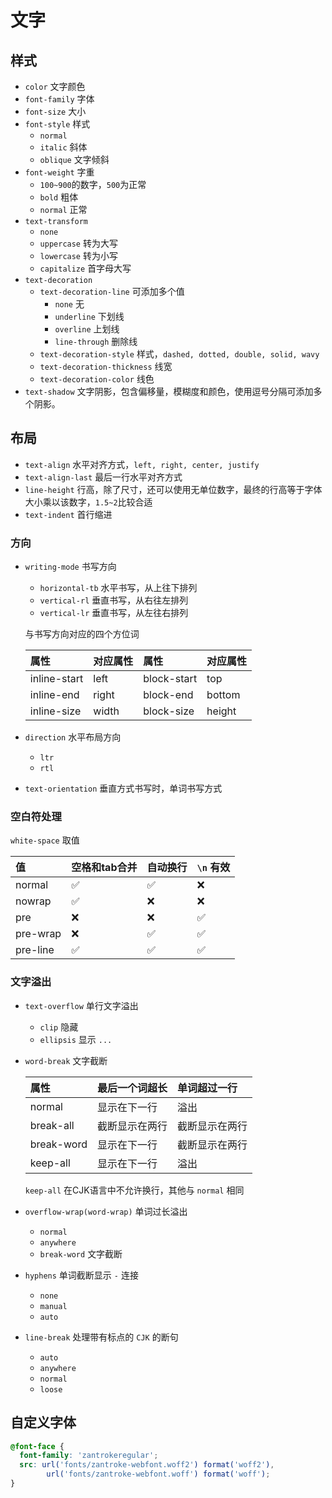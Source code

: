 # 文字

## 样式

* `color` 文字颜色
* `font-family` 字体
* `font-size` 大小
* `font-style` 样式
  * `normal`
  * `italic` 斜体
  * `oblique` 文字倾斜
* `font-weight` 字重
  * `100~900`的数字，`500`为正常
  * `bold` 粗体
  * `normal` 正常
* `text-transform`
  * `none`
  * `uppercase` 转为大写
  * `lowercase` 转为小写
  * `capitalize` 首字母大写
* `text-decoration`
  * `text-decoration-line` 可添加多个值
    * `none` 无
    * `underline` 下划线
    * `overline` 上划线
    * `line-through` 删除线
  * `text-decoration-style` 样式，`dashed, dotted, double, solid, wavy`
  * `text-decoration-thickness` 线宽
  * `text-decoration-color` 线色
* `text-shadow` 文字阴影，包含偏移量，模糊度和颜色，使用逗号分隔可添加多个阴影。

## 布局

* `text-align` 水平对齐方式，`left, right, center, justify`
* `text-align-last` 最后一行水平对齐方式
* `line-height` 行高，除了尺寸，还可以使用无单位数字，最终的行高等于字体大小乘以该数字，`1.5~2`比较合适
* `text-indent` 首行缩进

### 方向

* `writing-mode` 书写方向
  * `horizontal-tb` 水平书写，从上往下排列
  * `vertical-rl` 垂直书写，从右往左排列
  * `vertical-lr` 垂直书写，从左往右排列

  与书写方向对应的四个方位词

  | 属性 | 对应属性 | 属性 | 对应属性 |
  | :-- | :-- | :-- | :-- |
  | inline-start | left | block-start | top |
  | inline-end | right | block-end | bottom |
  | inline-size | width | block-size | height |

* `direction` 水平布局方向
  * `ltr`
  * `rtl`
* `text-orientation` 垂直方式书写时，单词书写方式

### 空白符处理

`white-space` 取值

| 值 | 空格和tab合并 | 自动换行 | `\n` 有效 |
| :-- | :-- | :-- | :-- |
| normal | ✅ | ✅ | ❌ |
| nowrap | ✅ | ❌ | ❌ |
| pre | ❌ | ❌ | ✅ |
| pre-wrap | ❌ | ✅ | ✅ |
| pre-line | ✅ | ✅ | ✅ |

### 文字溢出

* `text-overflow` 单行文字溢出
  * `clip` 隐藏
  * `ellipsis` 显示 `...`
* `word-break` 文字截断
  
  | 属性 | 最后一个词超长 | 单词超过一行 |
  | :-- | :-- | :-- |
  | normal | 显示在下一行 | 溢出 |
  | break-all | 截断显示在两行 | 截断显示在两行 |
  | break-word | 显示在下一行 | 截断显示在两行 |
  | keep-all | 显示在下一行 | 溢出 |

  `keep-all` 在CJK语言中不允许换行，其他与 `normal` 相同

* `overflow-wrap(word-wrap)` 单词过长溢出
  * `normal`
  * `anywhere`
  * `break-word` 文字截断
* `hyphens` 单词截断显示 `-` 连接
  * `none`
  * `manual`
  * `auto`
* `line-break` 处理带有标点的 `CJK` 的断句
  * `auto`
  * `anywhere`
  * `normal`
  * `loose`

## 自定义字体

```css
@font-face {
  font-family: 'zantrokeregular';
  src: url('fonts/zantroke-webfont.woff2') format('woff2'),
        url('fonts/zantroke-webfont.woff') format('woff');
}
```
